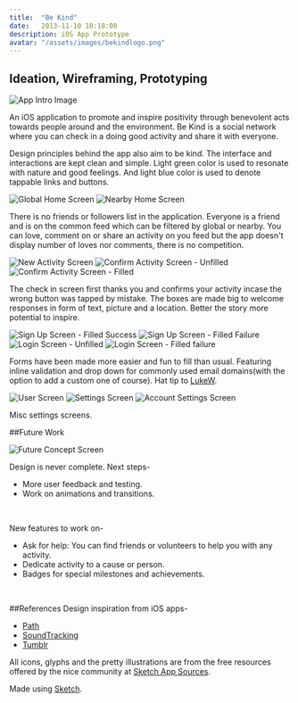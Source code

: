```yaml
---
title:  "Be Kind"
date:   2013-11-10 10:18:00
description: iOS App Prototype
avatar: "/assets/images/bekindlogo.png"
---
```

<h2 class="headline">Ideation, Wireframing, Prototyping</h2>

<img class="displayed" src="/assets/images/Be Kind/appintro.png" alt="App Intro Image">

An iOS application to promote and inspire positivity through benevolent acts towards people around and the environment. Be Kind is a social network where you can check in a doing good activity and share it with everyone.

Design principles behind the app also aim to be kind. The interface and interactions are kept clean and simple. Light green color is used to resonate with nature and good feelings. And light blue color is used to denote tappable links and buttons.

<img class="displayed" src="/assets/images/Be Kind/homeglobal.png" alt="Global Home Screen">

<img class="displayed" src="/assets/images/Be Kind/homenearby.png" alt="Nearby Home Screen">

There is no friends or followers list in the application. Everyone is a friend and is on the common feed which can be filtered by global or nearby. You can love, comment on or share an activity on you feed but the app doesn't display number of loves nor comments, there is no competition. 

<img class="displayed" src="/assets/images/Be Kind/newactivity.png" alt="New Activity Screen">

<img class="displayed" src="/assets/images/Be Kind/confirmtree.png" alt="Confirm Activity Screen - Unfilled">

<img class="displayed" src="/assets/images/Be Kind/confirmtree2.png" alt="Confirm Activity Screen - Filled">

The check in screen first thanks you and confirms your activity incase the wrong button was tapped by mistake. The boxes are made big to welcome responses in form of text, picture and a location. Better the story more potential to inspire.

<img class="displayed" src="/assets/images/Be Kind/signup2.png" alt="Sign Up Screen - Filled Success">

<img class="displayed" src="/assets/images/Be Kind/signup3.png" alt="Sign Up Screen - Filled Failure">

<img class="displayed" src="/assets/images/Be Kind/login1.png" alt="Login Screen - Unfilled">

<img class="displayed" src="/assets/images/Be Kind/login2.png" alt="Login Screen - Filled failure">

Forms have been made more easier and fun to fill than usual. Featuring inline validation and drop down for commonly used email domains(with the option to add a custom one of course). Hat tip to <a href="http://www.lukew.com/" target="_blank" title="Luke's Website">LukeW</a>.

<img class="displayed" src="/assets/images/Be Kind/user.png" alt="User Screen">

<img class="displayed" src="/assets/images/Be Kind/settings.png" alt="Settings Screen">

<img class="displayed" src="/assets/images/Be Kind/usersettings.png" alt="Account Settings Screen">

Misc settings screens.

##Future Work

<img class="displayed" src="/assets/images/Be Kind/future.png" alt="Future Concept Screen">

Design is never complete. Next steps-

+ More user feedback and testing.
+ Work on animations and transitions.   
<br/>

New features to work on-  

+ Ask for help: You can find friends or volunteers to help you with any activity.
+ Dedicate activity to a cause or person.
+ Badges for special milestones and achievements.     
<br/>

##References
Design inspiration from iOS apps-

+ <a href="https://path.com" target="_blank" title="Path's website">Path</a>
+ <a href="https://soundtracking.com/" target="_blank" title="Soundtracking's website">SoundTracking</a>
+ <a href="https://www.tumblr.com/dashboard" target="_blank" title="Tumblr's website">Tumblr</a>  

All icons, glyphs and the pretty illustrations are from the free resources offered by the nice community at <a href="http://www.sketchappsources.com" target="_blank" title="Sketch App Sources">Sketch App Sources</a>.

Made using <a href="http://bohemiancoding.com/sketch/" target="_blank" title="Bohemian Coding Website">Sketch</a>.













   
   


